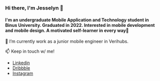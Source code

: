 ### Hi there, I'm Jesselyn 👋
#### I'm an undergraduate Mobile Application and Technology student in Binus University. Graduated in 2022. Interested in mobile development and mobile design. A motivated self-learner in every way🌸

🔭 I’m currently work as a junior mobile engineer in Verihubs.

📫 Keep in touch w/ me!
  - [Linkedin](https://www.linkedin.com/in/jesselyn-hartandi-8b32851a3/)
  - [Dribbble](https://dribbble.com/javeline)
  - [Instagram](https://www.instagram.com/jesselynhartand/)
